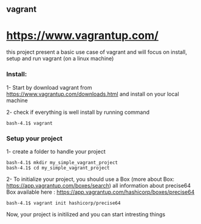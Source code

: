 ## vagrant
  # https://www.vagrantup.com/
this project present a basic use case of vagrant and will focus on install, setup and run vagrant (on a linux machine)
### Install:
  1- Start by download vagrant from https://www.vagrantup.com/downloads.html and install on your local machine
  
  2- check if everything is well install by running command
  ```
  bash-4.1$ vagrant
  ``` 
### Setup your project
  
  1- create a folder to handle your project 
  ```
  bash-4.1$ mkdir my_simple_vagrant_project
  bash-4.1$ cd my_simple_vagrant_project
  ```
  2- To initialize your project, you should use a Box (more about Box: https://app.vagrantup.com/boxes/search)
     all information about precise64 Box available here : https://app.vagrantup.com/hashicorp/boxes/precise64
  ```
  bash-4.1$ vagrant init hashicorp/precise64
  ``` 
  Now, your project is initilized and you can start intresting things 
